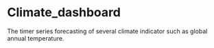 # Climate_dashboard
The timer series forecasting of several climate indicator such as global annual temperature. 
